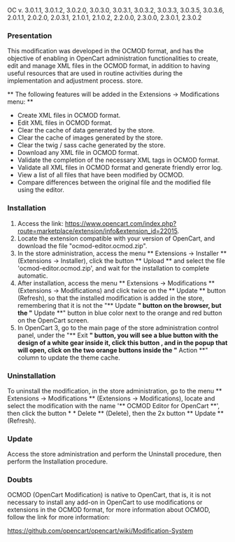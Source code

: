 OC v. 3.0.1.1, 3.0.1.2, 3.0.2.0, 3.0.3.0, 3.0.3.1, 3.0.3.2, 3.0.3.3, 3.0.3.5, 3.0.3.6, 2.0.1.1, 2.0.2.0, 2.0.3.1, 2.1.0.1, 2.1.0.2, 2.2.0.0, 2.3.0.0, 2.3.0.1, 2.3.0.2

### Presentation

This modification was developed in the OCMOD format, and has the objective of enabling in OpenCart administration functionalities to create, edit and manage XML files in the OCMOD format, in addition to having useful resources that are used in routine activities during the implementation and adjustment process. store.

** The following features will be added in the Extensions → Modifications menu: **

- Create XML files in OCMOD format.
- Edit XML files in OCMOD format.
- Clear the cache of data generated by the store.
- Clear the cache of images generated by the store.
- Clear the twig / sass cache generated by the store.
- Download any XML file in OCMOD format.
- Validate the completion of the necessary XML tags in OCMOD format.
- Validate all XML files in OCMOD format and generate friendly error log.
- View a list of all files that have been modified by OCMOD.
- Compare differences between the original file and the modified file using the editor.

### Installation

 1. Access the link: https://www.opencart.com/index.php?route=marketplace/extension/info&extension_id=22015.
 2. Locate the extension compatible with your version of OpenCart, and download the file "ocmod-editor.ocmod.zip".
 3. In the store administration, access the menu ** Extensions → Installer ** (Extensions → Installer), click the button ** Upload ** and select the file 'ocmod-editor.ocmod.zip', and wait for the installation to complete automatic.
 4. After installation, access the menu ** Extensions → Modifications ** (Extensions → Modifications) and click twice on the ** Update ** button (Refresh), so that the installed modification is added in the store, remembering that it is not the "** Update **" button on the browser, but the "** Update **" button in blue color next to the orange and red button on the OpenCart screen.
 5. In OpenCart 3, go to the main page of the store administration control panel, under the "** Exit **" button, you will see a blue button with the design of a white gear inside it, click this button , and in the popup that will open, click on the two orange buttons inside the "** Action **" column to update the theme cache.

### Uninstallation

To uninstall the modification, in the store administration, go to the menu ** Extensions → Modifications ** (Extensions → Modifications), locate and select the modification with the name '** OCMOD Editor for OpenCart **', then click the button * * Delete ** (Delete), then the 2x button ** Update ** (Refresh).

### Update

Access the store administration and perform the Uninstall procedure, then perform the Installation procedure.

### Doubts

OCMOD (OpenCart Modification) is native to OpenCart, that is, it is not necessary to install any add-on in OpenCart to use modifications or extensions in the OCMOD format, for more information about OCMOD, follow the link for more information:

https://github.com/opencart/opencart/wiki/Modification-System

[license-badge]: https://img.shields.io/badge/licença-GPLv3-blue.svg
[LICENSE]: ./LICENSE
